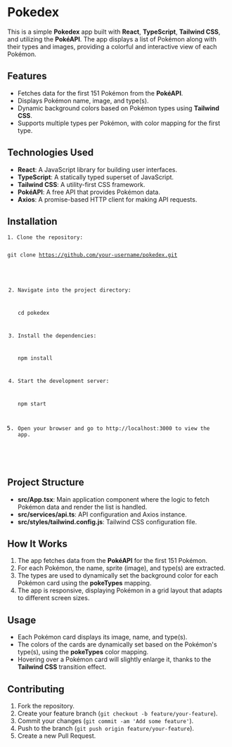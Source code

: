 <h1>Pokedex</h1>

<p>This is a simple <strong>Pokedex</strong> app built with <strong>React</strong>, <strong>TypeScript</strong>, <strong>Tailwind CSS</strong>, and utilizing the <strong>PokéAPI</strong>. The app displays a list of Pokémon along with their types and images, providing a colorful and interactive view of each Pokémon.</p>

<h2>Features</h2>
<ul>
  <li>Fetches data for the first 151 Pokémon from the <strong>PokéAPI</strong>.</li>
  <li>Displays Pokémon name, image, and type(s).</li>
  <li>Dynamic background colors based on Pokémon types using <strong>Tailwind CSS</strong>.</li>
  <li>Supports multiple types per Pokémon, with color mapping for the first type.</li>
</ul>

<h2>Technologies Used</h2>
<ul>
  <li><strong>React</strong>: A JavaScript library for building user interfaces.</li>
  <li><strong>TypeScript</strong>: A statically typed superset of JavaScript.</li>
  <li><strong>Tailwind CSS</strong>: A utility-first CSS framework.</li>
  <li><strong>PokéAPI</strong>: A free API that provides Pokémon data.</li>
  <li><strong>Axios</strong>: A promise-based HTTP client for making API requests.</li>
</ul>

<h2>Installation</h2>
<pre>
<code>1. Clone the repository:

   git clone https://github.com/your-username/pokedex.git

2. Navigate into the project directory:

   cd pokedex

3. Install the dependencies:

   npm install

4. Start the development server:

   npm start

5. Open your browser and go to http://localhost:3000 to view the app.</code>
</pre>

<h2>Project Structure</h2>
<ul>
  <li><strong>src/App.tsx</strong>: Main application component where the logic to fetch Pokémon data and render the list is handled.</li>
  <li><strong>src/services/api.ts</strong>: API configuration and Axios instance.</li>
  <li><strong>src/styles/tailwind.config.js</strong>: Tailwind CSS configuration file.</li>
</ul>

<h2>How It Works</h2>
<ol>
  <li>The app fetches data from the <strong>PokéAPI</strong> for the first 151 Pokémon.</li>
  <li>For each Pokémon, the name, sprite (image), and type(s) are extracted.</li>
  <li>The types are used to dynamically set the background color for each Pokémon card using the <strong>pokeTypes</strong> mapping.</li>
  <li>The app is responsive, displaying Pokémon in a grid layout that adapts to different screen sizes.</li>
</ol>

<h2>Usage</h2>
<ul>
  <li>Each Pokémon card displays its image, name, and type(s).</li>
  <li>The colors of the cards are dynamically set based on the Pokémon's type(s), using the <strong>pokeTypes</strong> color mapping.</li>
  <li>Hovering over a Pokémon card will slightly enlarge it, thanks to the <strong>Tailwind CSS</strong> transition effect.</li>
</ul>


<h2>Contributing</h2>
<ol>
  <li>Fork the repository.</li>
  <li>Create your feature branch (<code>git checkout -b feature/your-feature</code>).</li>
  <li>Commit your changes (<code>git commit -am 'Add some feature'</code>).</li>
  <li>Push to the branch (<code>git push origin feature/your-feature</code>).</li>
  <li>Create a new Pull Request.</li>
</ol>


